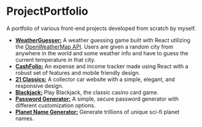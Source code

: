 # ProjectPortfolio

A portfolio of various front-end projects developed from scratch by myself.

- **[WeatherGuesser:](https://weatherguesser.app/)** A weather guessing game built with React utilizing the [OpenWeatherMap API](https://openweathermap.org/). Users are given a random city from anywhere in the world and some weather info and have to guess the current temperature in that city.
- **[CashFolio:](https://cashfolio.netlify.app/)** An expense and income tracker made using React with a robust set of features and mobile friendly design.
- **[21 Classics:](https://21classics.com/)** A collector car website with a simple, elegant, and responsive design.
- **[Blackjack:](https://l1fe0nmars.github.io/blackjack/)** Play Blackjack, the classic casino card game.
- **[Password Generator:](https://l1fe0nmars.github.io/password-generator/)** A simple, secure password generator with different customization options.
- **[Planet Name Generator:](https://l1fe0nmars.github.io/planet-name-generator/)** Generate trillions of unique sci-fi planet names.
